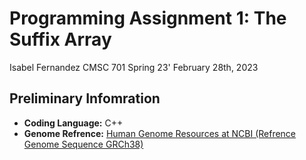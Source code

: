 # Programming Assignment 1: The Suffix Array
Isabel Fernandez
CMSC 701 Spring 23'
February 28th, 2023

## Preliminary Infomration
* **Coding Language:** C++
* **Genome Refrence:** [Human Genome Resources at NCBI (Refrence Genome Sequence GRCh38)](https://www.ncbi.nlm.nih.gov/projects/genome/guide/human/index.shtml)
